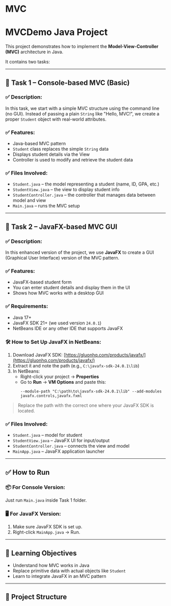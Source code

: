 # MVC
# MVCDemo Java Project

This project demonstrates how to implement the **Model-View-Controller (MVC)** architecture in Java.

It contains two tasks:

---

## 📌 Task 1 – Console-based MVC (Basic)

### ✅ Description:
In this task, we start with a simple MVC structure using the command line (no GUI). Instead of passing a plain `String` like "Hello, MVC!", we create a proper `Student` object with real-world attributes.

### ✅ Features:
- Java-based MVC pattern
- `Student` class replaces the simple `String` data
- Displays student details via the View
- Controller is used to modify and retrieve the student data

### ✅ Files Involved:
- `Student.java` – the model representing a student (name, ID, GPA, etc.)
- `StudentView.java` – the view to display student info
- `StudentController.java` – the controller that manages data between model and view
- `Main.java` – runs the MVC setup

---

## 📌 Task 2 – JavaFX-based MVC GUI

### ✅ Description:
In this enhanced version of the project, we use **JavaFX** to create a GUI (Graphical User Interface) version of the MVC pattern.

### ✅ Features:
- JavaFX-based student form
- You can enter student details and display them in the UI
- Shows how MVC works with a desktop GUI

### ✅ Requirements:
- Java 17+
- JavaFX SDK 21+ (we used version `24.0.1`)
- NetBeans IDE or any other IDE that supports JavaFX

### 🛠 How to Set Up JavaFX in NetBeans:
1. Download JavaFX SDK: [https://gluonhq.com/products/javafx/](https://gluonhq.com/products/javafx/)
2. Extract it and note the path (e.g., `C:\javafx-sdk-24.0.1\lib`)
3. In NetBeans:
   - Right-click your project → **Properties**
   - Go to **Run** → **VM Options** and paste this:
     ```
     --module-path "C:\path\to\javafx-sdk-24.0.1\lib" --add-modules javafx.controls,javafx.fxml
     ```

> Replace the path with the correct one where your JavaFX SDK is located.

### ✅ Files Involved:
- `Student.java` – model for student
- `StudentView.java` – JavaFX UI for input/output
- `StudentController.java` – connects the view and model
- `MainApp.java` – JavaFX application launcher

---

## ✅ How to Run

### 📦 For Console Version:
Just run `Main.java` inside Task 1 folder.

### 🖥 For JavaFX Version:
1. Make sure JavaFX SDK is set up.
2. Right-click `MainApp.java` → Run.

---

## 🧠 Learning Objectives

- Understand how MVC works in Java
- Replace primitive data with actual objects like `Student`
- Learn to integrate JavaFX in an MVC pattern

---

## 📁 Project Structure



